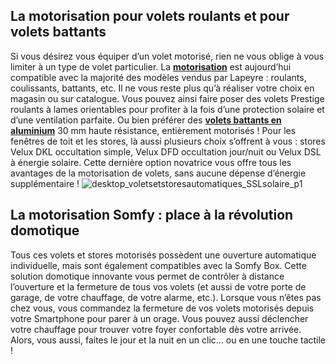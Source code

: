 ## La motorisation pour volets roulants et pour volets battants
Si vous désirez vous équiper d’un volet motorisé, rien ne vous oblige à vous limiter à un type de volet particulier. La **[motorisation](/volets-CCN0042/motorisations-CCN0168)** est aujourd’hui compatible avec la majorité des modèles vendus par Lapeyre : roulants, coulissants, battants, etc. Il ne vous reste plus qu’à réaliser votre choix en magasin ou sur catalogue.
Vous pouvez ainsi faire poser des volets Prestige roulants à lames orientables pour profiter à la fois d’une protection solaire et d’une ventilation parfaite.
Ou bien préférer des **[volets battants en aluminium](/volets-aluminum-persiennes-FPC2050500)** 30 mm haute résistance, entièrement motorisés !
Pour les fenêtres de toit et les stores, là aussi plusieurs choix s’offrent à vous : stores Velux DKL occultation simple, Velux DFD occultation jour/nuit ou Velux DSL à énergie solaire. Cette dernière option novatrice vous offre tous les avantages de la motorisation de volets, sans aucune dépense d’énergie supplémentaire !
![desktop_voletsetstoresautomatiques_SSLsolaire_p1](//statics.lapeyre.fr/img/contrib/2bdd4da3002035ab/desktop_voletsetstoresautomatiques_SSLsolaire_p1.jpg)
##
## La motorisation Somfy : place à la révolution domotique
Tous ces volets et stores motorisés possèdent une ouverture automatique individuelle, mais sont également compatibles avec la Somfy Box.
Cette solution domotique innovante vous permet de contrôler à distance l’ouverture et la fermeture de tous vos volets (et aussi de votre porte de garage, de votre chauffage, de votre alarme, etc.).
Lorsque vous n’êtes pas chez vous, vous commandez la fermeture de vos volets motorisés depuis votre Smartphone pour parer à un orage. Vous pouvez aussi déclencher votre chauffage pour trouver votre foyer confortable dès votre arrivée.
Alors, vous aussi, faites le jour et la nuit en un clic... ou en une touche tactile !